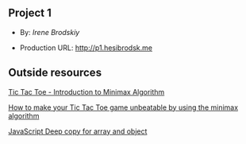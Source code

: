 ## Project 1

+ By: *Irene Brodskiy*

+ Production URL: <http://p1.hesibrodsk.me>

## Outside resources

[Tic Tac Toe - Introduction to Minimax Algorithm](https://towardsdatascience.com/tic-tac-toe-creating-unbeatable-ai-with-minimax-algorithm-8af9e52c1e7d)

[How to make your Tic Tac Toe game unbeatable by using the minimax algorithm](https://www.freecodecamp.org/news/how-to-make-your-tic-tac-toe-game-unbeatable-by-using-the-minimax-algorithm-9d690bad4b37/)

[JavaScript Deep copy for array and object](https://medium.com/@gamshan001/javascript-deep-copy-for-array-and-object-97e3d4bc401a)

